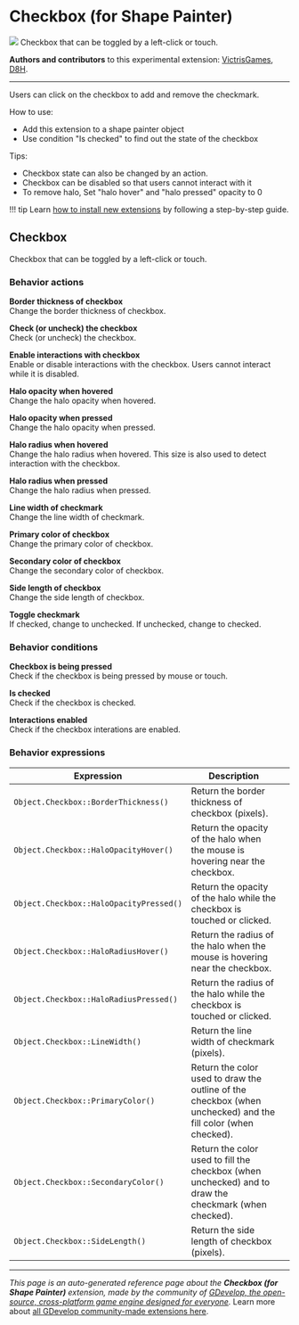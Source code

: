 # Checkbox (for Shape Painter)

<img src="https://resources.gdevelop-app.com/assets/Icons/checkbox-marked.svg" class="extension-icon"></img>
Checkbox that can be toggled by a left-click or touch.

**Authors and contributors** to this experimental extension: [VictrisGames](https://gd.games/VictrisGames), [D8H](https://gd.games/D8H).

---

Users can click on the checkbox to add and remove the checkmark. 

How to use:

- Add this extension to a shape painter object
- Use condition "Is checked" to find out the state of the checkbox

Tips:

- Checkbox state can also be changed by an action.
- Checkbox can be disabled so that users cannot interact with it 
- To remove halo, Set "halo hover" and "halo pressed" opacity to 0

!!! tip
    Learn [how to install new extensions](/gdevelop5/extensions/search) by following a step-by-step guide.



## Checkbox 

Checkbox that can be toggled by a left-click or touch. 

### Behavior actions

**Border thickness of checkbox**  
Change the border thickness of checkbox.

**Check (or uncheck) the checkbox**  
Check (or uncheck) the checkbox.

**Enable interactions with checkbox**  
Enable or disable interactions with the checkbox. Users cannot interact while it is disabled.

**Halo opacity when hovered**  
Change the halo opacity when hovered.

**Halo opacity when pressed**  
Change the halo opacity when pressed.

**Halo radius when hovered**  
Change the halo radius when hovered. This size is also used to detect interaction with the checkbox.

**Halo radius when pressed**  
Change the halo radius when pressed.

**Line width of checkmark**  
Change the line width of checkmark.

**Primary color of checkbox**  
Change the primary color of checkbox.

**Secondary color of checkbox**  
Change the secondary color of checkbox.

**Side length of checkbox**  
Change the side length of checkbox.

**Toggle checkmark**  
If checked, change to unchecked.  If unchecked, change to checked.

### Behavior conditions

**Checkbox is being pressed**  
Check if the checkbox is being pressed by mouse or touch.

**Is checked**  
Check if the checkbox is checked.

**Interactions enabled**  
Check if the checkbox interations are enabled.

### Behavior expressions

| Expression | Description |  |
|-----|-----|-----|
| `Object.Checkbox::BorderThickness()` | Return the border thickness of checkbox (pixels). ||
| `Object.Checkbox::HaloOpacityHover()` | Return the opacity of the halo when the mouse is hovering near the checkbox. ||
| `Object.Checkbox::HaloOpacityPressed()` | Return the opacity of the halo while the checkbox is touched or clicked. ||
| `Object.Checkbox::HaloRadiusHover()` | Return the radius of the halo when the mouse is hovering near the checkbox. ||
| `Object.Checkbox::HaloRadiusPressed()` | Return the radius of the halo while the checkbox is touched or clicked. ||
| `Object.Checkbox::LineWidth()` | Return the line width of checkmark (pixels). ||
| `Object.Checkbox::PrimaryColor()` | Return the color used to draw the outline of the checkbox (when unchecked) and the fill color (when checked). ||
| `Object.Checkbox::SecondaryColor()` | Return the color used to fill the checkbox (when unchecked) and to draw the checkmark (when checked). ||
| `Object.Checkbox::SideLength()` | Return the side length of checkbox (pixels). ||


---

*This page is an auto-generated reference page about the **Checkbox (for Shape Painter)** extension, made by the community of [GDevelop, the open-source, cross-platform game engine designed for everyone](https://gdevelop.io/).* Learn more about [all GDevelop community-made extensions here](/gdevelop5/extensions).
